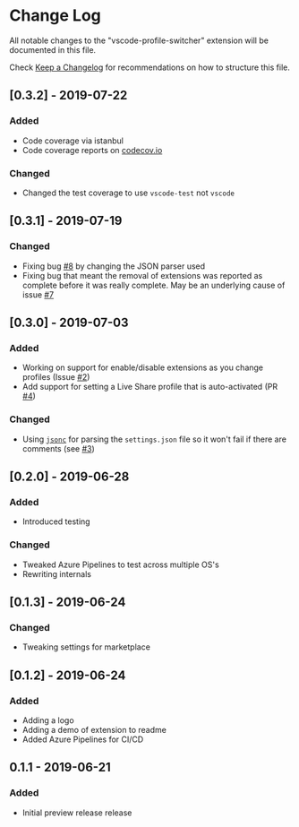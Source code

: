 # Change Log

All notable changes to the "vscode-profile-switcher" extension will be documented in this file.

Check [Keep a Changelog](http://keepachangelog.com/) for recommendations on how to structure this file.

## [0.3.2] - 2019-07-22

### Added

- Code coverage via istanbul
- Code coverage reports on [codecov.io](https://codecov.io/gh/aaronpowell/vscode-profile-switcher)

### Changed

- Changed the test coverage to use `vscode-test` not `vscode`

## [0.3.1] - 2019-07-19

### Changed

- Fixing bug [#8](https://github.com/aaronpowell/vscode-profile-switcher/issues/8) by changing the JSON parser used
- Fixing bug that meant the removal of extensions was reported as complete before it was really complete. May be an underlying cause of issue [#7](https://github.com/aaronpowell/vscode-profile-switcher/issues/7)

## [0.3.0] - 2019-07-03

### Added

- Working on support for enable/disable extensions as you change profiles (Issue [#2](https://github.com/aaronpowell/vscode-profile-switcher/issues/2))
- Add support for setting a Live Share profile that is auto-activated (PR [#4](https://github.com/aaronpowell/vscode-profile-switcher/pull/4))

### Changed

- Using [`jsonc`](https://npmjs.org/package/jsonc) for parsing the `settings.json` file so it won't fail if there are comments (see [#3](https://github.com/aaronpowell/vscode-profile-switcher/issues/3))

## [0.2.0] - 2019-06-28

### Added

- Introduced testing

### Changed

- Tweaked Azure Pipelines to test across multiple OS's
- Rewriting internals

## [0.1.3] - 2019-06-24

### Changed

- Tweaking settings for marketplace

## [0.1.2] - 2019-06-24

### Added

- Adding a logo
- Adding a demo of extension to readme
- Added Azure Pipelines for CI/CD

## 0.1.1 - 2019-06-21

### Added

- Initial preview release release
